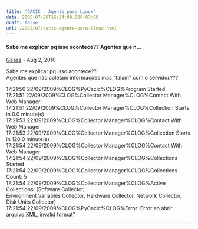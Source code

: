 ```yaml
---
title: 'CACIC - Agente para Linux'
date: 2005-07-28T16:24:00.000-07:00
draft: false
url: /2005/07/cacic-agente-para-linux.html
---
```


#### Sabe me explicar pq isso acontece?? Agentes que n...
[Geass](https://www.blogger.com/profile/06372434137308108923 "noreply@blogger.com") - <time datetime="2010-08-03T04:10:37.768-07:00">Aug 2, 2010</time>

Sabe me explicar pq isso acontece??  
Agentes que não coletam informações mas "falam" com o servidor.???  
  
17:21:50 22/09/2009%CLOG%PyCacic%CLOG%Program Started  
17:21:51 22/09/2009%CLOG%Collector Manager%CLOG%Contact With Web Manager  
17:21:51 22/09/2009%CLOG%Collector Manager%CLOG%Collection Starts in 0.0 minute(s)  
17:21:53 22/09/2009%CLOG%Collector Manager%CLOG%Contact With Web Manager  
17:21:53 22/09/2009%CLOG%Collector Manager%CLOG%Collection Starts in 120.0 minute(s)  
17:21:54 22/09/2009%CLOG%Collector Manager%CLOG%Contact With Web Manager  
17:21:54 22/09/2009%CLOG%Collector Manager%CLOG%Collections Started  
17:21:54 22/09/2009%CLOG%Collector Manager%CLOG%Collections Count: 5  
17:21:54 22/09/2009%CLOG%Collector Manager%CLOG%Active Collections: (Software Collector,  
Environment Variables Collector, Hardware Collector, Network Collector,  
Disk Units Collector)  
17:21:54 22/09/2009%CLOG%PyCacic%CLOG%Error: Error ao abrir arquivo XML, invalid format"
<hr />
